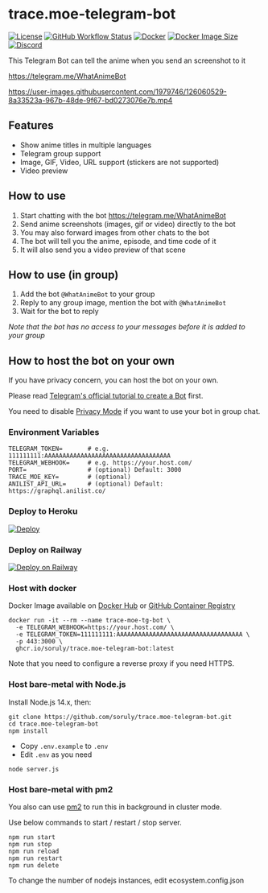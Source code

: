 # trace.moe-telegram-bot

[![License](https://img.shields.io/github/license/soruly/trace.moe-telegram-bot.svg?style=flat-square)](https://github.com/soruly/trace.moe-telegram-bot/blob/master/LICENSE)
[![GitHub Workflow Status](https://img.shields.io/github/actions/workflow/status/soruly/trace.moe-telegram-bot/docker-image.yml?style=flat-square)](https://github.com/soruly/trace.moe-telegram-bot/actions)
[![Docker](https://img.shields.io/docker/pulls/soruly/trace.moe-telegram-bot?style=flat-square)](https://hub.docker.com/r/soruly/trace.moe-telegram-bot)
[![Docker Image Size](https://img.shields.io/docker/image-size/soruly/trace.moe-telegram-bot/latest?style=flat-square)](https://hub.docker.com/r/soruly/trace.moe-telegram-bot)
[![Discord](https://img.shields.io/discord/437578425767559188.svg?style=flat-square)](https://discord.gg/K9jn6Kj)

This Telegram Bot can tell the anime when you send an screenshot to it

https://telegram.me/WhatAnimeBot

https://user-images.githubusercontent.com/1979746/126060529-8a33523a-967b-48de-9f67-bd0273076e7b.mp4

## Features

- Show anime titles in multiple languages
- Telegram group support
- Image, GIF, Video, URL support (stickers are not supported)
- Video preview

## How to use

1. Start chatting with the bot https://telegram.me/WhatAnimeBot
2. Send anime screenshots (images, gif or video) directly to the bot
3. You may also forward images from other chats to the bot
4. The bot will tell you the anime, episode, and time code of it
5. It will also send you a video preview of that scene

## How to use (in group)

1. Add the bot `@WhatAnimeBot` to your group
2. Reply to any group image, mention the bot with `@WhatAnimeBot`
3. Wait for the bot to reply

_Note that the bot has no access to your messages before it is added to your group_

## How to host the bot on your own

If you have privacy concern, you can host the bot on your own.

Please read [Telegram's official tutorial to create a Bot](https://core.telegram.org/bots) first.

You need to disable [Privacy Mode](https://core.telegram.org/bots#privacy-mode) if you want to use your bot in group chat.

### Environment Variables

```
TELEGRAM_TOKEN=       # e.g. 111111111:AAAAAAAAAAAAAAAAAAAAAAAAAAAAAAAAAAA
TELEGRAM_WEBHOOK=     # e.g. https://your.host.com/
PORT=                 # (optional) Default: 3000
TRACE_MOE_KEY=        # (optional)
ANILIST_API_URL=      # (optional) Default: https://graphql.anilist.co/
```

### Deploy to Heroku

[![Deploy](https://www.herokucdn.com/deploy/button.svg)](https://heroku.com/deploy?template=https://github.com/soruly/trace.moe-telegram-bot)

### Deploy on Railway

[![Deploy on Railway](https://railway.app/button.svg)](https://railway.app/new/template?template=https%3A%2F%2Fgithub.com%2Fsoruly%2Ftrace.moe-telegram-bot&envs=TELEGRAM_TOKEN%2CTRACE_MOE_KEY&optionalEnvs=TRACE_MOE_KEY&TELEGRAM_TOKENDesc=Create+a+Telegram+Bot+to+get+a+token%2C+see%3A+https%3A%2F%2Fcore.telegram.org%2Fbots&TRACE_MOE_KEYDesc=Leave+this+blank+or+Enter+your+trace.moe+API+Key+to+unlock+search+quota+and+limits.+see%3A+https%3A%2F%2Fsoruly.github.io%2Ftrace.moe-api%2F%23%2Flimits&TELEGRAM_TOKENDefault=111111111%3AAAAAAAAAAAAAAAAAAAAAAAAAAAAAAAAAAAA)

### Host with docker

Docker Image available on [Docker Hub](https://hub.docker.com/repository/docker/soruly/trace.moe-telegram-bot) or [GitHub Container Registry](https://github.com/soruly/trace.moe-telegram-bot/pkgs/container/trace.moe-telegram-bot)

```
docker run -it --rm --name trace-moe-tg-bot \
  -e TELEGRAM_WEBHOOK=https://your.host.com/ \
  -e TELEGRAM_TOKEN=111111111:AAAAAAAAAAAAAAAAAAAAAAAAAAAAAAAAAAA \
  -p 443:3000 \
  ghcr.io/soruly/trace.moe-telegram-bot:latest

```

Note that you need to configure a reverse proxy if you need HTTPS.

### Host bare-metal with Node.js

Install Node.js 14.x, then:

```
git clone https://github.com/soruly/trace.moe-telegram-bot.git
cd trace.moe-telegram-bot
npm install
```

- Copy `.env.example` to `.env`
- Edit `.env` as you need

```
node server.js
```

### Host bare-metal with pm2

You also can use [pm2](https://pm2.keymetrics.io/) to run this in background in cluster mode.

Use below commands to start / restart / stop server.

```
npm run start
npm run stop
npm run reload
npm run restart
npm run delete
```

To change the number of nodejs instances, edit ecosystem.config.json
